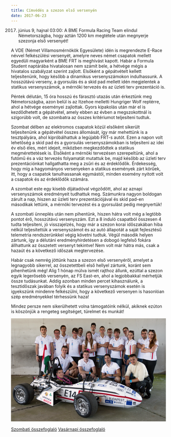 ```yaml
---
title: Címvédés a szezon első versenyén
date: 2017-06-23
---
```


2017. június 9, hajnal 03:00: A BME Formula Racing Team elindul Németországba, hogy aztán 1200 km megtétele után megnyerje szezonja első versenyét!

A VDE (Német Villamosmérnökök Egyesülete) idén is megrendezte E-Race névvel felkészülési versenyét, amelyre neves német csapatok mellett egyedüli magyarként a BME FRT is meghívást kapott. Habár a Formula Student naptárába hivatalosan nem számít bele, a hétvége mégis a hivatalos szabályzat szerint zajlott. Elsőként a gépátvételt kellett teljesítenünk, hogy később a dinamikus versenyszámokon indulhassunk. A hosszútávú verseny, a gyorsulás és a skid pad mellett idén megjelentek a statikus versenyszámok, a mérnöki tervezés és az üzleti terv prezentáció is.

Péntek délután, 15 óra hosszú és fárasztó utazás után érkeztünk meg Németországba, azon belül is az Itzehoe melletti Hungriger Wolf reptérre, ahol a hétvége eseményei zajlottak. Gyors kipakolás után már el is kezdődhetett a gépátvétel, amely ebben az évben a megszokottnál is szigorúbb volt, de szombatra az összes kritériumot teljesíteni tudtuk.

Szombat délben az elektromos csapatok közül elsőként sikerült teljesítenünk a gépátvétel összes állomását, így már mehettünk is a tesztpályára, ahol kipróbálhattuk a legújabb FRT-s autót. Ezen a napon volt lehetőség a skid pad és a gyorsulás versenyszámokban is teljesíteni az idei év első éles, mért idejeit, miközben megkezdődtek a statikus megmérettetések is. Elsőként a mérnöki tervezésen szerepeltünk, ahol a futómű és a váz tervezés folyamatát mutattuk be, majd később az üzleti terv prezentációnkat hallgathatta meg a zsűri és az érdeklődők. Érdekesség, hogy míg a hagyományos versenyeken a statikus események zárt körűek, itt, hogy a csapatok tanulhassanak egymástól, minden esemény nyitott volt a csapatok és az érdeklődők számára.

A szombat este egy kisebb díjátadóval végződött, ahol az aznapi versenyszámok eredményeit tudhattuk meg. Számunkra nagyon boldogan zárult a nap, hiszen az üzleti terv prezentációjával és skid pad-en másodikak lettünk, a mérnöki tervezést és a gyorsulást pedig megnyertük!

A szombati ünneplés után nem pihentünk, hiszen hátra volt még a legtöbb pontot érő, hosszútávú versenyszám. Ezt a 8 induló csapatból összesen 4 tudta teljesíteni, jó visszajelzés, hogy már a szezon korai időszakában hiba nélkül teljesítettük a versenyszámot és az autó állapotát a saját fejlesztésű telemetria rendszerünkkel végig követni tudtuk. Végül második helyen zártunk, így a délutáni eredményhirdetésen a dobogó legfelső fokára állhattunk az összetett versenyt tekintve!
Nem volt már hátra más, csak a hazaút és a következő időszak megtervezése.

Habár csak nemrég jöttünk haza a szezon első versenyéről, amelyet a legnagyobb sikerrel, az összetettbeli első hellyel zártunk, koránt sem pihenhetünk még! Alig 1 hónap múlva ismét rajthoz állunk, ezúttal a szezon egyik legerősebb versenyén, az FS East-en, ahol a legjobbakkal mérhetjük össze tudásunkat. Addig azonban minden percet kihasználunk, a tesztidőszak javában folyik és a statikus versenyszámok esetén is igyekszünk mindenre felkészülni, hogy a következő versenyen is hasonlóan szép eredményekkel térhessünk haza!

Mindez persze nem sikerülhetett volna támogatóink nélkül, akiknek ezúton is köszönjük a rengeteg segítséget, türelmet és munkát!

![](team.png)

[Szombati összefoglaló](https://www.facebook.com/vdeerace/videos/781172198725337/?hc_ref=PAGES_TIMELINE)
[Vasárnapi összefoglaló](https://www.facebook.com/vdeerace/videos/781630852012805/?hc_ref=PAGES_TIMELINE)